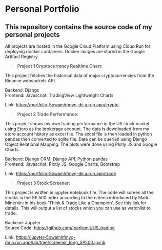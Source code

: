 # Personal Portfolio

## This repository contains the source code of my personal projects

All projects are hosted in the Google Cloud Platform using Cloud Run for deploying docker containers. Docker images are stored in the Google Artifact Registry.

> **Project 1 Cryptocurrency Realtime Chart:**

This project fetches the historical data of major cryptocurrencies from the Binance websockets API.

Backend: Django \
Frontend: Javascript, TradingView Lightweight Charts

Link: https://portfolio-5owamhfmyq-de.a.run.app/crypto

> **Project 2 Trade Performance:**

This project shows my own trading performance in the US stock market using Etoro as the brokerage account. The data is downloaded from my etoro account history as excel file. The excel file is then loaded in python pandas then converted to sqlite file. Data can be queried using Django Object Relational Mapping. The plots were done using Plotly JS and Google Charts.

Backend: Django ORM, Django API, Python pandas \
Frontend: Javascript, Plotly JS, Google Charts, Bootstrap

Link: https://portfolio-5owamhfmyq-de.a.run.app/trade

> **Project 3 Stock Screener:**

This project is written in jupyter notebook file.
The code will screen all the stocks in the SP 500 index according to the criteria introduced by Mark Minervini in his book 'Think & Trade Like a Champion'. See this [link](https://in.tradingview.com/script/88aL78Qh-TwP-Mark-Minervini-Trend-Template-Criteria/) for details. This will output a list of stocks which you can use as watchlist to trade.

Backend: Jupyter \
Source Code: https://github.com/loerllemit/US_trading

Link: https://jupyter-5owamhfmyq-de.a.run.app/lab/tree/screener_long_SP500.ipynb
